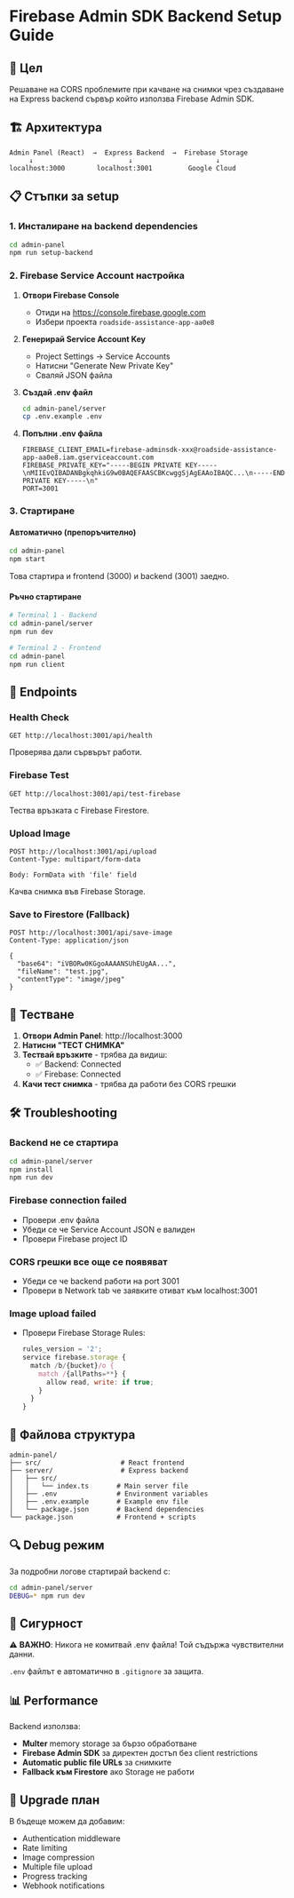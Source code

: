 # Firebase Admin SDK Backend Setup Guide

## 🎯 Цел
Решаване на CORS проблемите при качване на снимки чрез създаване на Express backend сървър който използва Firebase Admin SDK.

## 🏗️ Архитектура

```
Admin Panel (React)  →  Express Backend  →  Firebase Storage
     ↓                        ↓                     ↓
localhost:3000        localhost:3001         Google Cloud
```

## 📋 Стъпки за setup

### 1. Инсталиране на backend dependencies

```bash
cd admin-panel
npm run setup-backend
```

### 2. Firebase Service Account настройка

1. **Отвори Firebase Console**
   - Отиди на https://console.firebase.google.com
   - Избери проекта `roadside-assistance-app-aa0e8`

2. **Генерирай Service Account Key**
   - Project Settings → Service Accounts
   - Натисни "Generate New Private Key"
   - Сваляй JSON файла

3. **Създай .env файл**
   ```bash
   cd admin-panel/server
   cp .env.example .env
   ```

4. **Попълни .env файла**
   ```env
   FIREBASE_CLIENT_EMAIL=firebase-adminsdk-xxx@roadside-assistance-app-aa0e8.iam.gserviceaccount.com
   FIREBASE_PRIVATE_KEY="-----BEGIN PRIVATE KEY-----\nMIIEvQIBADANBgkqhkiG9w0BAQEFAASCBKcwggSjAgEAAoIBAQC...\n-----END PRIVATE KEY-----\n"
   PORT=3001
   ```

### 3. Стартиране

#### Автоматично (препоръчително)
```bash
cd admin-panel
npm start
```
Това стартира и frontend (3000) и backend (3001) заедно.

#### Ръчно стартиране
```bash
# Terminal 1 - Backend
cd admin-panel/server
npm run dev

# Terminal 2 - Frontend  
cd admin-panel
npm run client
```

## 🚀 Endpoints

### Health Check
```
GET http://localhost:3001/api/health
```
Проверява дали сървърът работи.

### Firebase Test
```
GET http://localhost:3001/api/test-firebase
```
Тества връзката с Firebase Firestore.

### Upload Image
```
POST http://localhost:3001/api/upload
Content-Type: multipart/form-data

Body: FormData with 'file' field
```
Качва снимка във Firebase Storage.

### Save to Firestore (Fallback)
```
POST http://localhost:3001/api/save-image
Content-Type: application/json

{
  "base64": "iVBORw0KGgoAAAANSUhEUgAA...",
  "fileName": "test.jpg",
  "contentType": "image/jpeg"
}
```

## 🔧 Тестване

1. **Отвори Admin Panel**: http://localhost:3000
2. **Натисни "ТЕСТ СНИМКА"**
3. **Тествай връзките** - трябва да видиш:
   - ✅ Backend: Connected
   - ✅ Firebase: Connected
4. **Качи тест снимка** - трябва да работи без CORS грешки

## 🛠️ Troubleshooting

### Backend не се стартира
```bash
cd admin-panel/server
npm install
npm run dev
```

### Firebase connection failed
- Провери .env файла
- Убеди се че Service Account JSON е валиден
- Провери Firebase project ID

### CORS грешки все още се появяват
- Убеди се че backend работи на port 3001
- Провери в Network tab че заявките отиват към localhost:3001

### Image upload failed
- Провери Firebase Storage Rules:
  ```javascript
  rules_version = '2';
  service firebase.storage {
    match /b/{bucket}/o {
      match /{allPaths=**} {
        allow read, write: if true;
      }
    }
  }
  ```

## 📁 Файлова структура

```
admin-panel/
├── src/                    # React frontend
├── server/                 # Express backend  
│   ├── src/
│   │   └── index.ts       # Main server file
│   ├── .env               # Environment variables
│   ├── .env.example       # Example env file
│   └── package.json       # Backend dependencies
└── package.json           # Frontend + scripts
```

## 🔍 Debug режим

За подробни логове стартирай backend с:
```bash
cd admin-panel/server
DEBUG=* npm run dev
```

## 🚨 Сигурност

⚠️ **ВАЖНО**: Никога не комитвай .env файла! Той съдържа чувствителни данни.

`.env` файлът е автоматично в `.gitignore` за защита.

## 📊 Performance

Backend използва:
- **Multer** memory storage за бързо обработване
- **Firebase Admin SDK** за директен достъп без client restrictions  
- **Automatic public file URLs** за снимките
- **Fallback към Firestore** ако Storage не работи

## 🔄 Upgrade план

В бъдеще можем да добавим:
- Authentication middleware
- Rate limiting
- Image compression
- Multiple file upload
- Progress tracking
- Webhook notifications 